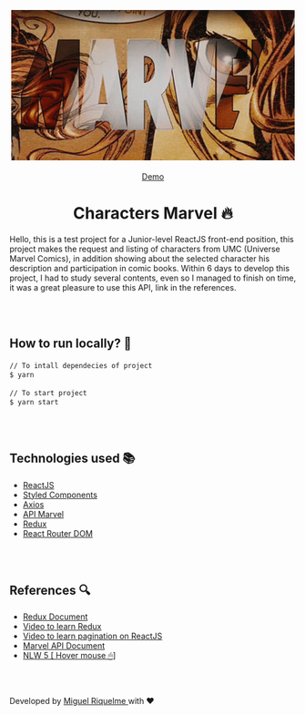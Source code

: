 <p align="center"><img  src=".readme/marvel-gif.gif"/><br> <br> <a href="" align="center">Demo</a><br> </p>

<h1 align="center">Characters Marvel 🔥</h1>

<p>
    Hello, this is a test project for a Junior-level ReactJS front-end position, this project makes the request and listing of characters from UMC (Universe Marvel Comics), in addition showing about the selected character his description and participation in comic books. Within 6 days to develop this project, I had to study several contents, even so I managed to finish on time, it was a great pleasure to use this API, link in the references.
</p>

<br>
<br>

<h2>How to run locally? 👀</h2>

```
// To intall dependecies of project
$ yarn

// To start project
$ yarn start
```

<br>
<br>

<h2>Technologies used 📚</h2>

<ul>
    <li><a href="https://reactjs.org/" target="_blank">ReactJS</a></li>
    <li><a href="https://styled-components.com/" target="_blank">Styled Components</a></li>
    <li><a href="https://github.com/axios/axios" target="_blank">Axios</a></li>
    <li><a href="https://developer.marvel.com/" target="_blank">API Marvel</a></li>
    <li><a href="https://redux.js.org/" target="_blank">Redux</a></li>
    <li><a href="https://reactrouter.com/" target="_blank">React Router DOM</a></li>
</ul>

<br>
<br>

<h2>References 🔍</h2>

<ul>
    <li><a href="https://redux.js.org/api/api-reference" target="_blank">Redux Document</a></li>
    <li><a href="https://www.youtube.com/watch?v=zym1bkoGom4&t=4487s" target="_blank">Video to learn Redux</a></li>
    <li><a href="https://www.youtube.com/watch?v=v91BLoapVDw&t=1534s" target="_blank">Video to learn pagination on ReactJS</a></li>
    <li><a href="https://developer.marvel.com/" target="_blank">Marvel API Document</a></li>
    <li><a href="https://nextlevelweek.com/" title="During this week I was having the NLW 5 from rocketseat, I had already planned to do it, I didn't know that this project would come to do in the same week, so it was very busy to do both projects, but it helped me a lot NLW to fall in the same week, the desire to study was on another level." target="_blank">NLW 5 [ Hover mouse 🖱]</a></li>
</ul>

<br>
<br>

Developed by <a href="https://bit.ly/miguelrisquelme"> Miguel Riquelme </a>with ❤
